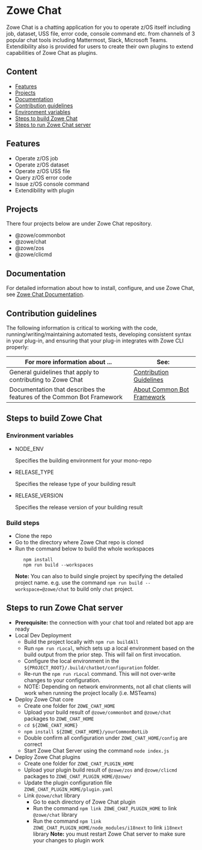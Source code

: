 # Zowe Chat

Zowe Chat is a chatting application for you to operate z/OS itself including job, dataset, USS file, error code, console command etc. from channels of 3 popular chat tools including Mattermost, Slack, Microsoft Teams. Extendibility also is provided for users to create their own plugins to extend capabilities of Zowe Chat as plugins.

## Content
  - [Features](#features)
  - [Projects](#projects)
  - [Documentation](#documentation)
  - [Contribution guidelines](#contribution-guidelines)
  - [Environment variables](#environment-variables)
  - [Steps to build Zowe Chat](#steps-to-build-zowe-chat)
  - [Steps to run Zowe Chat server](#steps-to-run-zowe-chat-server)


## Features
* Operate z/OS job
* Operate z/OS dataset
* Operate z/OS USS file
* Query z/OS error code
* Issue z/OS console command
* Extendibility with plugin
  
## Projects
There four projects below are under Zowe Chat repository.
* @zowe/commonbot
* @zowe/chat
* @zowe/zos
* @zowe/clicmd

## Documentation

For detailed information about how to install, configure, and use Zowe Chat, see [Zowe Chat Documentation](https://TBD/). 

## Contribution guidelines
The following information is critical to working with the code, running/writing/maintaining automated tests, developing consistent syntax in your plug-in, and ensuring that your plug-in integrates with Zowe CLI properly:

| For more information about ... | See: |
| ------------------------------ | ----- |
| General guidelines that apply to contributing to Zowe Chat | [Contribution Guidelines](./CONTRIBUTING.md) |
| Documentation that describes the features of the Common Bot Framework | [About Common Bot Framework](https://github.com/zowe/zowe-chat/blob/main/packages/commonbot/README.md) |

## Steps to build Zowe Chat
### Environment variables
* NODE_ENV

  Specifies the building environment for your mono-repo

* RELEASE_TYPE

  Specifies the release type of your building result

* RELEASE_VERSION

  Specifies the release version of your building result

### Build steps
* Clone the repo
* Go to the directory where Zowe Chat repo is cloned
* Run the command below to build the whole workspaces
  ```Shell
     npm install
     npm run build --workspaces
  ```
  **Note:** You can also to build single project by specifying the detailed project name. e.g. use the command `npm run build --workspace=@zowe/chat` to build only `chat` project.

## Steps to run Zowe Chat server
* **Prerequisite:** the connection with your chat tool and related bot app are ready
* Local Dev Deployment
  * Build the project locally with `npm run buildAll`
  * Run `npm run rLocal`, which sets up a local environment based on the build output from the prior step. This will fail on first invocation.
  * Configure the local environment in the `${PROJECT_ROOT}/.build/chatbot/configuration` folder. 
  * Re-run the `npm run rLocal` command. This will not over-write changes to your configuration.
  * NOTE: Depending on network environments, not all chat clients will work when running the project locally (i.e. MSTeams)
* Deploy Zowe Chat core
  * Create one folder for `ZOWE_CHAT_HOME`
  * Upload your build result of `@zowe/commonbot` and `@zowe/chat` packages to `ZOWE_CHAT_HOME`
  * `cd ${ZOWE_CHAT_HOME}`
  * `npm install ${ZOWE_CHAT_HOME}/yourCommonBotLib`
  * Double confirm all configuration under `ZOWE_CHAT_HOME/config` are correct
  * Start Zowe Chat Server using the command `node index.js`
* Deploy Zowe Chat plugins
  * Create one folder for `ZOWE_CHAT_PLUGIN_HOME`
  * Upload your plugin build result of `@zowe/zos` and `@zowe/clicmd` packages to `ZOWE_CHAT_PLUGIN_HOME/@zowe/`
  * Update the plugin configuration file `ZOWE_CHAT_PLUGIN_HOME/plugin.yaml`
  * Link `@zowe/chat` library
    * Go to each directory of Zowe Chat plugin
    * Run the command `npm link ZOWE_CHAT_PLUGIN_HOME` to link `@zowe/chat` library
    * Run the command `npm link ZOWE_CHAT_PLUGIN_HOME/node_modules/i18next` to link `i18next` library
  **Note:** you must restart Zowe Chat server to make sure your changes to plugin work

